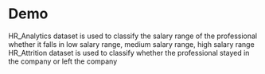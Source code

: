 # Demo
HR_Analytics dataset is used to classify the salary range of the professional whether it falls in low salary range, medium salary range, high salary range
HR_Attrition dataset is used to classify whether the professional stayed in the company or left the company 

